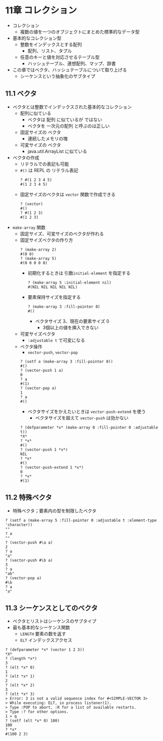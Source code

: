 # 11章 コレクション

- コレクション
    - 複数の値を一つのオブジェクトにまとめた標準的なデータ型
- 基本的なコレクション型
    - 整数をインデックスとする配列
        - 配列、リスト、タプル
    - 任意のキーと値を対応させるテーブル型
        - ハッシュテーブル、連想配列、マップ、辞書
- この章ではベクタ、ハッシュテーブルについて取り上げる
    - シーケンスという抽象化のサブタイプ

## 11.1 ベクタ

- ベクタとは整数でインデックスされた基本的なコレクション
    - 配列に似ている
        - ベクタは 配列 に似ているが ではない
        - ベクタを 一次元の配列 と呼ぶのは正しい
    - 固定サイズの ベクタ
        - 連続したメモリの塊
    - 可変サイズの ベクタ
        - java.util.ArrayList に似ている
- ベクタの作成
    - リテラルでの表記も可能
    - `#()` は REPL の リテラル表記
        ```
        ? #(1 2 3 4 5)
        #(1 2 3 4 5)
        ```
    - 固定サイズのベクタは `vector` 関数で作成できる
        ```
        ? (vector)
        #()
        ? #(1 2 3)
        #(1 2 3)
        ```
- `make-array` 関数
    - 固定サイズ、可変サイズのベクタが作れる
    - 固定サイズベクタの作り方
        ```
        ? (make-array 2)
        #(0 0)
        ? (make-array 5)
        #(0 0 0 0 0)
        ```
        - 初期化するときは 引数`initial-element` を指定する
            ```
            ? (make-array 5 :initial-element nil)
            #(NIL NIL NIL NIL NIL)
            ```
        - 要素保持サイズを指定する
            ```
            ? (make-array 3 :fill-pointer 0)
            #()
            ```
            - ベクタサイズ 3、現在の要素サイズ 0
                - 3個以上の値を挿入できない
    - 可変サイズベクタ
        - `:adjustable t` で可変になる
    - ベクタ操作
        - `vector-push`, `vector-pop`
        ```
        ? (setf a (make-array 3 :fill-pointer 0))
        #()
        ? (vector-push 1 a)
        0
        ? a
        #(1)
        ? (vector-pop a)
        1
        ? a
        #()
        ```
        - ベクタサイズをかえたいときは `vector-push-extend` を使う
            - ベクタサイズを超えて `vector-push` は効かない
        ```
        ? (defparameter *x* (make-array 0 :fill-pointer 0 :adjustable t))
        *X*
        ? *x*
        #()
        ? (vector-push 1 *x*)
        NIL
        ? *x*
        #()
        ? (vector-push-extend 1 *x*)
        0
        ? *x*
        #(1)
        ```
## 11.2 特殊ベクタ

- 特殊ベクタ；要素内の型を制限したベクタ
```
? (setf a (make-array 5 :fill-pointer 0 :adjustable t :element-type 'character))
""
? a
""
? (vector-push #\a a)
2
? a
"a"
? (vector-push #\b a)
3
? a
"ab"
? (vector-pop a)
#\b
? a
"a"
```
## 11.3 シーケンスとしてのベクタ

- ベクタとリストはシーケンスのサブタイプ
- 最も基本的なシーケンス関数
    - `LENGTH` 要素の数を返す
    - `ELT` インデックスアクセス

```
? (defparameter *x* (vector 1 2 3))
*X*
? (length *x*)
3
? (elt *x* 0)
1
? (elt *x* 1)
2
? (elt *x* 2)
3
? (elt *x* 3)
> Error: 3 is not a valid sequence index for #<SIMPLE-VECTOR 3>
> While executing: ELT, in process listener(1).
> Type :POP to abort, :R for a list of available restarts.
> Type :? for other options.
1 > q
? (setf (elt *x* 0) 100)
100
? *x*
#(100 2 3)
```